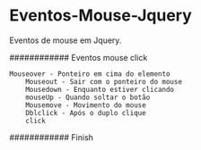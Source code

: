 # Eventos-Mouse-Jquery

Eventos de mouse em Jquery.

\############ Eventos mouse click

```
Mouseover - Ponteiro em cima do elemento
	Mouseout - Sair com o ponteiro do mouse
	Mousedown - Enquanto estiver clicando
	mouseUp - Quando soltar o botão
	Mousemove - Movimento do mouse
	Dblclick - Após o duplo clique
	click

```

\############ Finish